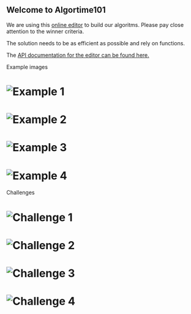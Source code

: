 ## Welcome to Algortime101 

We are using this [online editor](http://www.informatica-actief.nl/js/tekenapp2/WebLogoGWT.html) to build our algoritms. Please pay close attention to the winner criteria. 

The solution needs to be as efficient as possible and rely on functions.

The [API documentation for the editor can be found here.](https://github.com/Piersoncollege/algorithm101/wiki/%22API%22) 

Example images <br>

# ![Example 1](https://github.com/Piersoncollege/algorithm101/blob/master/image1.png)
# ![Example 2](https://github.com/Piersoncollege/algorithm101/blob/master/image2.png)
# ![Example 3](https://github.com/Piersoncollege/algorithm101/blob/master/image3.png)
# ![Example 4](https://github.com/Piersoncollege/algorithm101/blob/master/image4.png)

Challenges 
# ![Challenge 1](https://github.com/Piersoncollege/algorithm101/blob/master/challange2017_1.png)
# ![Challenge 2](https://github.com/Piersoncollege/algorithm101/blob/master/challange2017_2.jpg)
# ![Challenge 3](https://github.com/Piersoncollege/algorithm101/blob/master/challange2017_3.jpg)
# ![Challenge 4](https://github.com/Piersoncollege/algorithm101/blob/master/challange2017_4.jpg)
